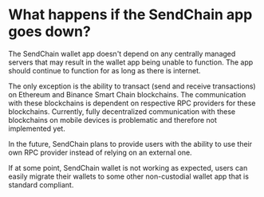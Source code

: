 # What happens if the SendChain app goes down?

The SendChain wallet app doesn't depend on any centrally managed servers that may result in the wallet app being unable to function. The app should continue to function for as long as there is internet.

The only exception is the ability to transact (send and receive transactions) on Ethereum and Binance Smart Chain blockchains. The communication with these blockchains is dependent on respective RPC providers for these blockchains. Currently, fully decentralized communication with these blockchains on mobile devices is problematic and therefore not implemented yet.

In the future, SendChain plans to provide users with the ability to use their own RPC provider instead of relying on an external one.

If at some point, SendChain wallet is not working as expected, users can easily migrate their wallets to some other non-custodial wallet app that is standard compliant.
